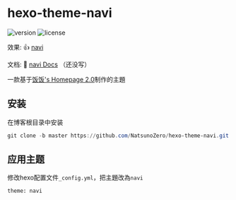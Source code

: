# hexo-theme-navi

![version](https://img.shields.io/github/package-json/v/NatsunoZero/hexo-theme-navi)
![license](https://img.shields.io/github/license/NatsunoZero/hexo-theme-navi?color=FF5531)


效果: 👍 [navi](https://cha.moe/)

文档: 📖 [navi Docs](#) （还没写）

一款基于[饭饭's Homepage 2.0](https://github.com/noisky/Homepage)制作的主題

## 安装


在博客根目录中安装

```powershell
git clone -b master https://github.com/NatsunoZero/hexo-theme-navi.git themes/navi
```

## 应用主题
修改hexo配置文件`_config.yml`，把主題改為`navi`

```
theme: navi
```